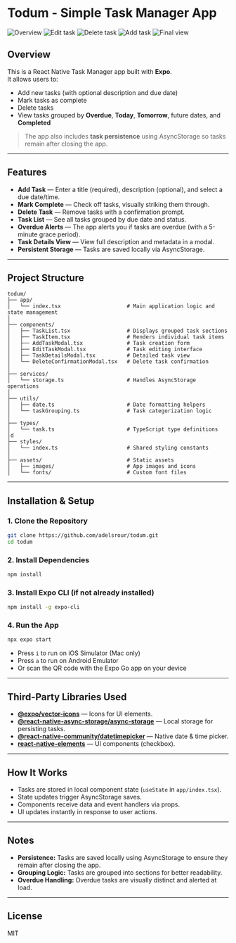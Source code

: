 # Todum - Simple Task Manager App

![Overview](doc/images/1.png)
![Edit task](doc/images/2.png)
![Delete task](doc/images/3.png)
![Add task](doc/images/4.png)
![Final view](doc/images/5.png)

## Overview

This is a React Native Task Manager app built with **Expo**.  
It allows users to:

- Add new tasks (with optional description and due date)
- Mark tasks as complete
- Delete tasks
- View tasks grouped by **Overdue**, **Today**, **Tomorrow**, future dates, and **Completed**

> The app also includes **task persistence** using AsyncStorage so tasks remain after closing the app.

---

## Features

- **Add Task** — Enter a title (required), description (optional), and select a due date/time.
- **Mark Complete** — Check off tasks, visually striking them through.
- **Delete Task** — Remove tasks with a confirmation prompt.
- **Task List** — See all tasks grouped by due date and status.
- **Overdue Alerts** — The app alerts you if tasks are overdue (with a 5-minute grace period).
- **Task Details View** — View full description and metadata in a modal.
- **Persistent Storage** — Tasks are saved locally via AsyncStorage.

---

## Project Structure

```
todum/
├── app/
│   └── index.tsx                     # Main application logic and state management
│
├── components/
│   ├── TaskList.tsx                  # Displays grouped task sections
│   ├── TaskItem.tsx                  # Renders individual task items
│   ├── AddTaskModal.tsx              # Task creation form
│   ├── EditTaskModal.tsx             # Task editing interface
│   ├── TaskDetailsModal.tsx          # Detailed task view
│   └── DeleteConfirmationModal.tsx   # Delete task confirmation
│
├── services/
│   └── storage.ts                    # Handles AsyncStorage operations
│
├── utils/
│   ├── date.ts                       # Date formatting helpers
│   └── taskGrouping.ts               # Task categorization logic
│
├── types/
│   └── task.ts                       # TypeScript type definitions
│d
├── styles/
│   └── index.ts                      # Shared styling constants
│
├── assets/                           # Static assets
│   ├── images/                       # App images and icons
│   └── fonts/                        # Custom font files
```

---

## Installation & Setup

### 1. Clone the Repository

```bash
git clone https://github.com/adelsrour/todum.git
cd todum
```

### 2. Install Dependencies

```bash
npm install
```

### 3. Install Expo CLI (if not already installed)

```bash
npm install -g expo-cli
```

### 4. Run the App

```bash
npx expo start
```

- Press `i` to run on iOS Simulator (Mac only)
- Press `a` to run on Android Emulator
- Or scan the QR code with the Expo Go app on your device

---

## Third-Party Libraries Used

- **[@expo/vector-icons](https://docs.expo.dev/guides/icons/)** — Icons for UI elements.
- **[@react-native-async-storage/async-storage](https://github.com/react-native-async-storage/async-storage)** — Local storage for persisting tasks.
- **[@react-native-community/datetimepicker](https://github.com/react-native-datetimepicker/datetimepicker)** — Native date & time picker.
- **[react-native-elements](https://reactnativeelements.com/)** — UI components (checkbox).

---

## How It Works

- Tasks are stored in local component state (`useState` in `app/index.tsx`).
- State updates trigger AsyncStorage saves.
- Components receive data and event handlers via props.
- UI updates instantly in response to user actions.

---

## Notes

- **Persistence:** Tasks are saved locally using AsyncStorage to ensure they remain after closing the app.
- **Grouping Logic:** Tasks are grouped into sections for better readability.
- **Overdue Handling:** Overdue tasks are visually distinct and alerted at load.

---

## License

MIT

